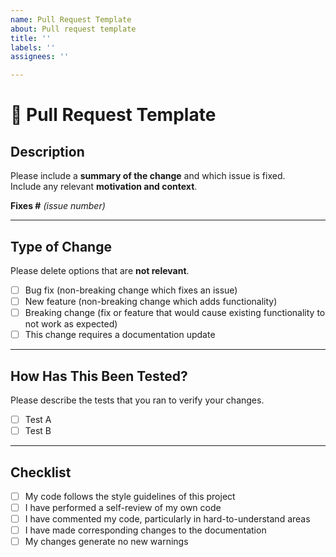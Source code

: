 ```yaml
---
name: Pull Request Template
about: Pull request template
title: ''
labels: ''
assignees: ''

---
```


# 📝 Pull Request Template

## Description
Please include a **summary of the change** and which issue is fixed.  
Include any relevant **motivation and context**.

**Fixes #** _(issue number)_

---

## Type of Change
Please delete options that are **not relevant**.

- [ ] Bug fix (non-breaking change which fixes an issue)  
- [ ] New feature (non-breaking change which adds functionality)  
- [ ] Breaking change (fix or feature that would cause existing functionality to not work as expected)  
- [ ] This change requires a documentation update

---

## How Has This Been Tested?
Please describe the tests that you ran to verify your changes.

- [ ] Test A  
- [ ] Test B

---

## Checklist
- [ ] My code follows the style guidelines of this project  
- [ ] I have performed a self-review of my own code  
- [ ] I have commented my code, particularly in hard-to-understand areas  
- [ ] I have made corresponding changes to the documentation  
- [ ] My changes generate no new warnings
